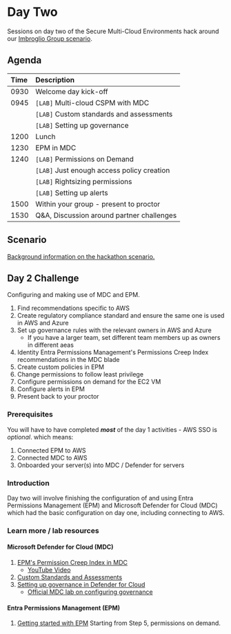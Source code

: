 # Day Two
Sessions on day two of the Secure Multi-Cloud Environments hack around our [Imbroglio Group scenario](Scenario.md).

## Agenda
| **Time** | **Description**
| :--- | :---
| 0930 | Welcome day kick-off
| 0945 | `[LAB]` Multi-cloud CSPM with MDC
|  | `[LAB]` Custom standards and assessments
|  | `[LAB]` Setting up governance
| 1200 | Lunch
| 1230 | EPM in MDC
| 1240 | `[LAB]` Permissions on Demand
|  | `[LAB]` Just enough access policy creation
|  | `[LAB]` Rightsizing permissions
|  | `[LAB]` Setting up alerts
| 1500 | Within your group - present to proctor
| 1530 | Q&A, Discussion around partner challenges

## Scenario
[Background information on the hackathon scenario.](Scenario.md)

## Day 2 Challenge
Configuring and making use of MDC and EPM.
1. Find recommendations specific to AWS
2. Create regulatory compliance standard and ensure the same one is used in AWS and Azure
3. Set up governance rules with the relevant owners in AWS and Azure
   - If you have a larger team, set different team members up as owners in different aeas
5. Identity Entra Permissions Management's Permissions Creep Index recommendations in the MDC blade
6. Create custom policies in EPM
7. Change permissions to follow least privilege
8. Configure permissions on demand for the EC2 VM
9. Configure alerts in EPM
10. Present back to your proctor

### Prerequisites
You will have to have completed ***most*** of the day 1 activities - AWS SSO is *optional*. which means:
1. Connected EPM to AWS
2. Connected MDC to AWS
3. Onboarded your server(s) into MDC / Defender for servers

### Introduction
Day two will involve finishing the configuration of and using Entra Permissions Management (EPM) and Microsoft Defender for Cloud (MDC) which had the basic configuration on day one, including connecting to AWS.

### Learn more / lab resources
#### Microsoft Defender for Cloud (MDC)
1. [EPM's Permission Creep Index in MDC](https://docs.microsoft.com/en-us/azure/defender-for-cloud/other-threat-protections#entra-permission-management-formerly-cloudknox)
   - [YouTube Video](https://www.youtube.com/watch?v=dasixjOOldk)
2. [Custom Standards and Assessments](https://techcommunity.microsoft.com/t5/microsoft-defender-for-cloud/custom-assessments-and-standards-in-microsoft-defender-for-cloud/ba-p/3066575)
3. [Setting up governance in Defender for Cloud](https://docs.microsoft.com/en-us/azure/defender-for-cloud/governance-rules)
   - [Official MDC lab on configuring governance](https://github.com/Azure/Microsoft-Defender-for-Cloud/blob/main/Labs/Modules/Module-13-Governance.md#exercise-1-add-a-new-governance-rule-in-microsoft-defender-for-cloud)

#### Entra Permissions Management (EPM)
1. [Getting started with EPM](/labs/EPM-labs.md#getting-started-with-entra-permissions-management-epm) Starting from Step 5, permissions on demand.



